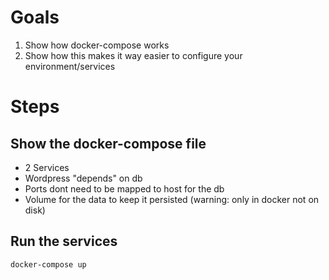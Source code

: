 # Goals
1) Show how docker-compose works
2) Show how this makes it way easier to configure your environment/services

# Steps

## Show the docker-compose file
- 2 Services
- Wordpress "depends" on db
- Ports dont need to be mapped to host for the db
- Volume for the data to keep it persisted (warning: only in docker not on disk)

## Run the services
```
docker-compose up
```